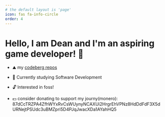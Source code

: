 ```yaml
---
# the default layout is 'page'
icon: fas fa-info-circle
order: 4
---
```


# Hello, I am Dean and I'm an aspiring game developer! 👋

- ⛰️ my [codeberg repos](https://codeberg.org/deanlemans)
- 🌱 Currently studying Software Development
- 🔓 Interested in foss!

- 💵 consider donating to support my journy(monero): 87dCcTRZPA4ZfhWYxRvCsWUynyNCAXUi2HrgrEhVPNz8HdDdFdF3X5dURNejtPSUdc3uBMZpri5D4PJqJwacXDa1AYahHQ5


